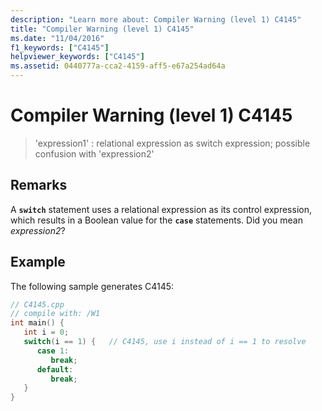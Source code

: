 ```yaml
---
description: "Learn more about: Compiler Warning (level 1) C4145"
title: "Compiler Warning (level 1) C4145"
ms.date: "11/04/2016"
f1_keywords: ["C4145"]
helpviewer_keywords: ["C4145"]
ms.assetid: 0440777a-cca2-4159-aff5-e67a254ad64a
---
```

# Compiler Warning (level 1) C4145

> 'expression1' : relational expression as switch expression; possible confusion with 'expression2'

## Remarks

A **`switch`** statement uses a relational expression as its control expression, which results in a Boolean value for the **`case`** statements. Did you mean *expression2*?

## Example

The following sample generates C4145:

```cpp
// C4145.cpp
// compile with: /W1
int main() {
   int i = 0;
   switch(i == 1) {   // C4145, use i instead of i == 1 to resolve
      case 1:
         break;
      default:
         break;
   }
}
```
